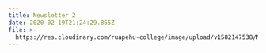 ```yaml
---
title: Newsletter 2
date: 2020-02-19T21:24:29.865Z
file: >-
  https://res.cloudinary.com/ruapehu-college/image/upload/v1582147538/Newsletter_2_-2020_jiwnxb.pdf
---
```



